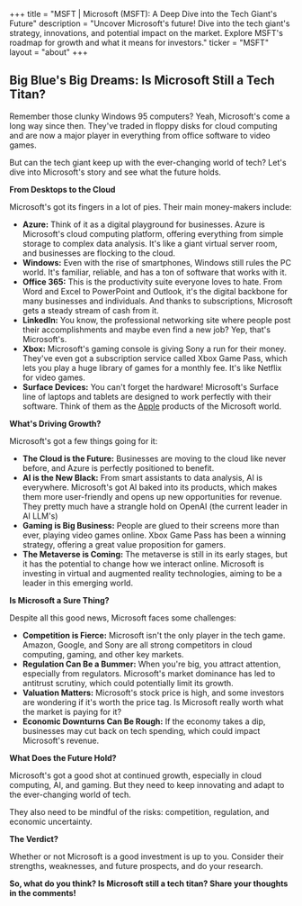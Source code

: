 +++
title = "MSFT |  Microsoft (MSFT): A Deep Dive into the Tech Giant's Future"
description = "Uncover Microsoft's future! Dive into the tech giant's strategy, innovations, and potential impact on the market. Explore MSFT's roadmap for growth and what it means for investors."
ticker = "MSFT"
layout = "about"
+++

        


## Big Blue's Big Dreams: Is Microsoft Still a Tech Titan?

Remember those clunky Windows 95 computers? Yeah, Microsoft's come a long way since then. They've traded in floppy disks for cloud computing and are now a major player in everything from office software to video games. 

But can the tech giant keep up with the ever-changing world of tech? Let's dive into Microsoft's story and see what the future holds.

**From Desktops to the Cloud**

Microsoft's got its fingers in a lot of pies. Their main money-makers include:

* **Azure:** Think of it as a digital playground for businesses. Azure is Microsoft's cloud computing platform, offering everything from simple storage to complex data analysis. It's like a giant virtual server room, and businesses are flocking to the cloud. 
* **Windows:** Even with the rise of smartphones, Windows still rules the PC world. It's familiar, reliable, and has a ton of software that works with it.
* **Office 365:** This is the productivity suite everyone loves to hate. From Word and Excel to PowerPoint and Outlook, it's the digital backbone for many businesses and individuals. And thanks to subscriptions, Microsoft gets a steady stream of cash from it.
* **LinkedIn:** You know, the professional networking site where people post their accomplishments and maybe even find a new job? Yep, that's Microsoft's.
* **Xbox:** Microsoft's gaming console is giving Sony a run for their money. They've even got a subscription service called Xbox Game Pass, which lets you play a huge library of games for a monthly fee. It's like Netflix for video games.
* **Surface Devices:** You can't forget the hardware! Microsoft's Surface line of laptops and tablets are designed to work perfectly with their software. Think of them as the [Apple](/stocks/aapl/) products of the Microsoft world. 

**What's Driving Growth?**

Microsoft's got a few things going for it:

* **The Cloud is the Future:** Businesses are moving to the cloud like never before, and Azure is perfectly positioned to benefit. 
* **AI is the New Black:** From smart assistants to data analysis, AI is everywhere. Microsoft's got AI baked into its products, which makes them more user-friendly and opens up new opportunities for revenue. They pretty much have a strangle hold on OpenAI (the current leader in AI LLM's)
* **Gaming is Big Business:** People are glued to their screens more than ever, playing video games online. Xbox Game Pass has been a winning strategy, offering a great value proposition for gamers.
* **The Metaverse is Coming:** The metaverse is still in its early stages, but it has the potential to change how we interact online. Microsoft is investing in virtual and augmented reality technologies, aiming to be a leader in this emerging world.

**Is Microsoft a Sure Thing?**

Despite all this good news, Microsoft faces some challenges:

* **Competition is Fierce:** Microsoft isn't the only player in the tech game. Amazon, Google, and Sony are all strong competitors in cloud computing, gaming, and other key markets.
* **Regulation Can Be a Bummer:** When you're big, you attract attention, especially from regulators. Microsoft's market dominance has led to antitrust scrutiny, which could potentially limit its growth.
* **Valuation Matters:** Microsoft's stock price is high, and some investors are wondering if it's worth the price tag. Is Microsoft really worth what the market is paying for it?
* **Economic Downturns Can Be Rough:** If the economy takes a dip, businesses may cut back on tech spending, which could impact Microsoft's revenue.

**What Does the Future Hold?**

Microsoft's got a good shot at continued growth, especially in cloud computing, AI, and gaming. But they need to keep innovating and adapt to the ever-changing world of tech. 

They also need to be mindful of the risks: competition, regulation, and economic uncertainty.

**The Verdict?**

Whether or not Microsoft is a good investment is up to you. Consider their strengths, weaknesses, and future prospects, and do your research.

**So, what do you think? Is Microsoft still a tech titan? Share your thoughts in the comments!** 

        